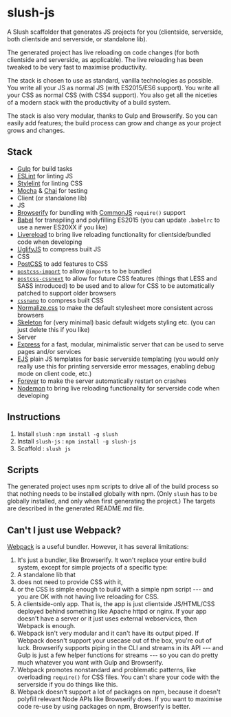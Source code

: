 # slush-js

A Slush scaffolder that generates JS projects for you (clientside, serverside, both clientside and serverside, or standalone lib).

The generated project has live reloading on code changes (for both clientside and serverside, as applicable).  The live reloading has been tweaked to be very fast to maximise productivity.

The stack is chosen to use as standard, vanilla technologies as possible.  You write all your JS as normal JS (with ES2015/ES6 support).  You write all your CSS as normal CSS (with CSS4 support).  You also get all the niceties of a modern stack with the productivity of a build system.

The stack is also very modular, thanks to Gulp and Browserify.  So you can easily add features; the build process can grow and change as your project grows and changes.


## Stack

- [Gulp](http://gulpjs.com/) for build tasks
- [ESLint](http://eslint.org/) for linting JS
- [Stylelint](http://stylelint.io/) for linting CSS
- [Mocha](https://mochajs.org/) & [Chai](http://chaijs.com/) for testing
- Client (or standalone lib)
 - JS
  - [Browserify](http://browserify.org/) for bundling with [CommonJS](http://wiki.commonjs.org/wiki/CommonJS) `require()` support
  - [Babel](https://babeljs.io/) for transpiling and polyfilling ES2015 (you can update `.babelrc` to use a newer ES20XX if you like)
  - [Livereload](https://www.npmjs.com/package/gulp-livereload) to bring live reloading functionality for clientside/bundled code when developing
  - [UglifyJS](https://github.com/mishoo/UglifyJS) to compress built JS
 - CSS
  - [PostCSS](http://postcss.org/) to add features to CSS
   - [`postcss-import`](https://www.npmjs.com/package/postcss-import) to allow `@import`s to be bundled
   - [`postcss-cssnext`](http://cssnext.io/) to allow for future CSS features (things that LESS and SASS introduced) to be used and to allow for CSS to be automatically patched to support older browsers
   - [`cssnano`](http://cssnano.co/) to compress built CSS
  - [Normalize.css](http://necolas.github.io/normalize.css/) to make the default stylesheet more consistent across browsers
  - [Skeleton](http://getskeleton.com/) for (very minimal) basic default widgets styling etc. (you can just delete this if you like)
- Server
 - [Express](http://expressjs.com/) for a fast, modular, minimalistic server that can be used to serve pages and/or services
 - [EJS](http://www.embeddedjs.com/) plain JS templates for basic serverside templating (you would only really use this for printing serverside error messages, enabling debug mode on client code, etc.)
 - [Forever](https://www.npmjs.com/package/forever) to make the server automatically restart on crashes
 - [Nodemon](https://www.npmjs.com/package/nodemon) to bring live reloading functionality for serverside code when developing


## Instructions

1. Install `slush` : `npm install -g slush`
1. Install `slush-js` : `npm install -g slush-js`
1. Scaffold : `slush js`


## Scripts

The generated project uses npm scripts to drive all of the build process so that nothing needs to be installed globally with npm.  (Only `slush` has to be globally installed, and only when first generating the project.)  The targets are described in the generated README.md file.



## Can't I just use Webpack?

[Webpack](https://webpack.js.org/) is a useful bundler.  However, it has several limitations:

1. It's just a bundler, like Browserify.  It won't replace your entire build system, except for simple projects of a specific type:
 1. A standalone lib that
  1. does not need to provide CSS with it,
  1. or the CSS is simple enough to build with a simple npm script --- and you are OK with not having live reloading for CSS.
 1. A clientside-only app.  That is, the app is just clientside JS/HTML/CSS deployed behind something like Apache httpd or nginx.  If your app doesn't have a server or it just uses external webservices, then Webpack is enough.
1. Webpack isn't very modular and it can't have its output piped.  If Webpack doesn't support your usecase out of the box, you're out of luck.  Browserify supports piping in the CLI and streams in its API --- and Gulp is just a few helper functions for streams --- so you can do pretty much whatever you want with Gulp and Browserify.
1. Webpack promotes nonstandard and problematic patterns, like overloading `require()` for CSS files.  You can't share your code with the serverside if you do things like this.
1. Webpack doesn't support a lot of packages on npm, because it doesn't polyfill relevant Node APIs like Browserify does.  If you want to maximise code re-use by using packages on npm, Browserify is better.
